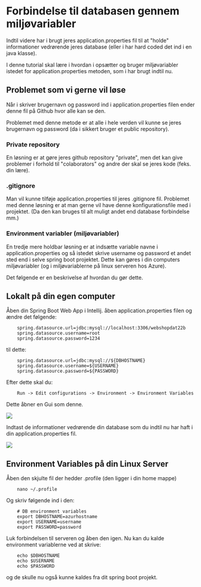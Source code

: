 <!-- JS use if these pages are used as githubpages. can be deleted if used elsewhere -->
<script src="https://code.jquery.com/jquery-3.2.1.min.js"></script>
<script src="../script.js"></script> 

# Forbindelse til databasen gennem miljøvariabler
Indtil videre har i brugt jeres application.properties fil til at "holde" informationer vedrørende jeres database (eller i har hard coded det ind i en java klasse).

I denne tutorial skal lære i hvordan i opsætter og bruger miljøvariabler istedet for application.properties metoden, som i har brugt indtil nu. 

## Problemet som vi gerne vil løse 
Når i skriver brugernavn og password ind i application.properties filen ender denne fil på Github hvor alle kan se den. 

Problemet med denne metode er at alle i hele verden vil kunne se jeres brugernavn og password (da i sikkert bruger et public repository).    

### Private repository
En løsning er at gøre jeres github repository "private", men det kan give problemer i forhold til "colaborators" og andre der skal se jeres kode (feks. din lære).     

### .gitignore
Man vil kunne tilføje application.properties til jeres .gitignore fil. Problemet med denne løsning er at man gerne vil have denne konfigurationsfile med i projektet. (Da den kan bruges til alt muligt andet end database forbindelse mm.)

### Environment variabler (miljøvariabler)
En tredje mere holdbar løsning er at indsætte variable navne i application.properties og så istedet skrive username og password et andet sted end i selve spring boot projektet. Dette kan gøres i din computers miljøvariabler (og i miljøvariablerne på linux serveren hos Azure).

Det følgende er en beskrivelse af hvordan du gør dette. 

## Lokalt på din egen computer

Åben din Spring Boot Web App i Intellij. åben application.properties filen og ændre det følgende:

```
    spring.datasource.url=jdbc:mysql://localhost:3306/webshopdat22b
    spring.datasource.username=root
    spring.datasource.password=1234
```
til dette:

```
    spring.datasource.url=jdbc:mysql://${DBHOSTNAME}
    spring.datasource.username=${USERNAME}
    spring.datasource.password=${PASSWORD}
```
Efter dette skal du:

````
	Run -> Edit configurations -> Environment -> Environment Variables
```` 
Dette åbner en Gui som denne.    

![](../img/env_1.png)

Indtast de informationer vedrørende din database som du indtil nu har haft i din application.properties fil.     

![](../img/env_2.png)


## Environment Variables på din Linux Server
Åben den skjulte fil der hedder .profile (den ligger i din home mappe)

```
    nano ~/.profile
```

Og skriv følgende ind i den:

```
    # DB environment variables
    export DBHOSTNAME=azurhostname
    export USERNAME=username
    export PASSWORD=password
```
Luk forbindelsen til serveren og åben den igen. Nu kan du kalde environment variablerne ved at skrive:

```
    echo $DBHOSTNAME
    echo $USERNAME
    echo $PASSWORD
```

og de skulle nu også kunne kaldes fra dit spring boot projekt.




<!--
### Ændring af DBManager fil
I din DBManager.java fil skal du ændre følgende kode.

Denne kodestump skal du slette:

````
	 try (InputStream input = new FileInputStream("src/main/resources/application.properties")) {
            Properties properties = new Properties();
            properties.load(input);
            url = properties.getProperty("url");
            user = properties.getProperty("user");
            password = properties.getProperty("password");
        } catch (IOException ex) {
            ex.printStackTrace();
        }
````

Og herefter ændre det til dette:    


````
	url = System.getenv("url"); 
        user = System.getenv("mp_user"); 
        password = System.getenv("mp_password"); 

````

Du kan se de 2 forskellige versioner af DBManager.java her:

* [Gammel version](https://github.com/techkea/movie-project/blob/appplication_propeties_version/src/main/java/dk/clbo/repository/dbconnect/DBManager.java)
* [Ny Version](https://github.com/techkea/movie-project/blob/master/src/main/java/dk/clbo/repository/dbconnect/DBManager.java)


## Environment Variables på Heroku

På Heroku under din apps adminpanel klik på:

````
	Settings -> Reveal Config Vars
````
Dette åbner dette vindue:

![](../img/herokuconfigvars.png)

Udfyld felterne på samme måde som på din lokale computer.

Thats it!
-->

